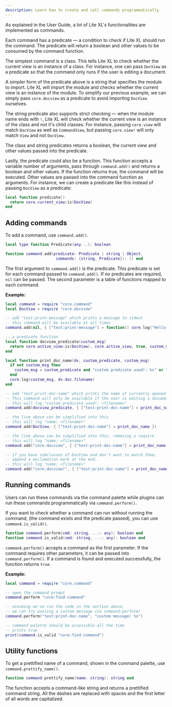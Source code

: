 ```yaml
---
description: Learn how to create and call commands programmatically.
---
```


As explained in the User Guide, a lot of Lite XL's functionalities
are implemented as commands.

Each command has a predicate — a condition to check if Lite XL should
run the command.
The predicate will return a boolean and other values to be consumed
by the command function.

The simplest command is a class.
This tells Lite XL to check whether the current view is an instance of
a class.
For instance, one can pass `DocView` as a predicate so that the command
only runs if the user is editing a document.

A simpler form of the predicate above is a string that specifies the
module to import.
Lite XL will import the module and checks whether the current view
is an instance of the module.
To simplify our previous example, we can simply pass `core.docview`
as a predicate to avoid importing `DocView` ourselves.

The string predicate also supports strict checking —
when the module name ends with `!`, Lite XL will check whether the
current view is an instance of the class and not it's child classes.
For instance, passing `core.view` will match `DocView` as well as `CommandView`,
but passing `core.view!` will only match `View` and not `DocView`.

The class and string predicates returns a boolean, the current view
and other values passed into the predicate.

Lastly, the predicate could also be a function.
This function accepts a variable number of arguments, pass
through `command.add()` and returns a boolean and other values.
If the function returns true, the command will be executed.
Other values are passed into the command function as arguments.
For instance, we can create a predicate like this instead of passing
`DocView` as a predicate:

```lua
local function predicate()
  return core.current_view:is(DocView)
end
```

## Adding commands

To add a command, use `command.add()`.

```lua
local type function Predicate(any...): boolean

function command.add(predicate: Predicate | string | Object,
                      commands: {string, Predicate}): () end
```

The first argument to `command.add()` is the predicate.
This predicate is set for each command passed to `command.add()`.
If no predicates are required, `nil` can be passed.
The second parameter is a table of functions mapped to each command.

**Example:**

```lua
local command = require "core.command"
local DocView = require "core.docview"

-- add "test:print-message" which prints a message to stdout
-- this command will be available at all times
command.add(nil, { ["test:print-message"] = function() core.log("Hello world!") end })

-- a predicate function
local function docview_predicate(custom_msg)
  return core.active_view:is(DocView), core.active_view, true, custom_msg
end

local function print_doc_name(dv, custom_predicate, custom_msg)
  if not custom_msg then
    custom_msg = custom_predicate and "custom predicate used!: %s" or "name: %s"
  end
  core.log(custom_msg, dv.doc.filename)
end

-- add "test:print-doc-name" which prints the name of currently opened file
-- This command will only be available if the user is editing a document.
-- this will log "custom predicate used!: <filename>"
command.add(docview_predicate, { ["test:print-doc-name"] = print_doc_name })

-- the line above can be simplified into this
-- this will log "name: <filename>"
command.add(DocView, { ["test:print-doc-name"] = print_doc_name })

-- the line above can be simplified into this, removing a require
-- this will log "name: <filename>"
command.add("core.docview", { ["test:print-doc-name"] = print_doc_name })

-- if you have subclasses of DocView and don't want to match them,
-- append a exclamation mark at the end.
-- this will log "name: <filename>"
command.add("core.docview!", { ["test:print-doc-name"] = print_doc_name })
```

## Running commands

Users can run these commands via the command palette while
plugins can run these commands programmatically via `command.perform()`.

If you want to check whether a command can run without running the command,
(the command exists and the predicate passed),
you can use `command.is_valid()`.

```lua
function command.perform(cmd: string, ...: any): boolean end
function command.is_valid(cmd: string, ...: any): boolean end
```

`command.perform()` accepts a command as the first parameter.
If the command requires other parameters, it can be passed into
`command.perform()`.
If a command is found and executed successfully, the function
returns `true`.

**Example:**

```lua
local command = require "core.command"

-- open the command prompt
command.perform "core:find-command"

-- assuming we've run the code in the section above,
-- we can try passing a custom message via command:perform!
command.perform("test:print-doc-name", "custom message! %s")

-- command palette should be accessible all the time
-- prints true
print(command.is_valid "core:find-command")
```

## Utility functions

To get a prettified name of a command, shown in the command palette,
use `command.prettify_name()`.

```lua
function command.prettify_name(name: string): string end
```

The function accepts a command-like string and returns a prettified
command string.
All the dashes are replaced with spaces and the first letter of
all words are capitalized.
